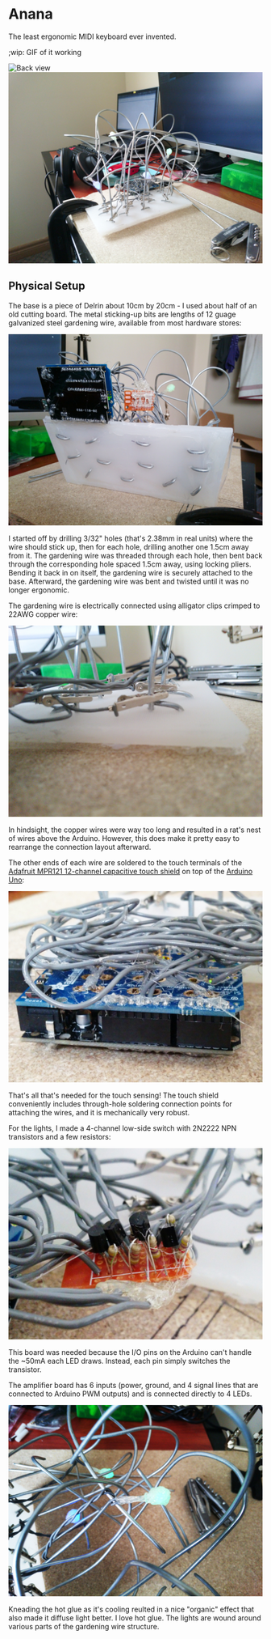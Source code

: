 Anana
=====
The least ergonomic MIDI keyboard ever invented.

;wip: GIF of it working

![Back view](img/back.jpg)
![Front view](img/front.jpg)

Physical Setup
--------------

The base is a piece of Delrin about 10cm by 20cm - I used about half of an old cutting board. The metal sticking-up bits are lengths of 12 guage galvanized steel gardening wire, available from most hardware stores:

![Bottom view](img/bottom.jpg)

I started off by drilling 3/32" holes (that's 2.38mm in real units) where the wire should stick up, then for each hole, drilling another one 1.5cm away from it. The gardening wire was threaded through each hole, then bent back through the corresponding hole spaced 1.5cm away, using locking pliers. Bending it back in on itself, the gardening wire is securely attached to the base. Afterward, the gardening wire was bent and twisted until it was no longer ergonomic.

The gardening wire is electrically connected using alligator clips crimped to 22AWG copper wire:

![Alligator clips on the gardening wire](img/clips.jpg)

In hindsight, the copper wires were way too long and resulted in a rat's nest of wires above the Arduino. However, this does make it pretty easy to rearrange the connection layout afterward.

The other ends of each wire are soldered to the touch terminals of the [Adafruit MPR121 12-channel capacitive touch shield](https://www.adafruit.com/products/2024) on top of the [Arduino Uno](https://www.arduino.cc/en/Main/arduinoBoardUno):

![Arduino plus touch shield](img/arduino.jpg)

That's all that's needed for the touch sensing! The touch shield conveniently includes through-hole soldering connection points for attaching the wires, and it is mechanically very robust.

For the lights, I made a 4-channel low-side switch with 2N2222 NPN transistors and a few resistors:

![Amplifier board](img/amplifier.jpg)

This board was needed because the I/O pins on the Arduino can't handle the ~50mA each LED draws. Instead, each pin simply switches the transistor.

The amplifier board has 6 inputs (power, ground, and 4 signal lines that are connected to Arduino PWM outputs) and is connected directly to 4 LEDs.

![Lights setup](img/light.jpg)

Kneading the hot glue as it's cooling reulted in a nice "organic" effect that also made it diffuse light better. I love hot glue. The lights are wound around various parts of the gardening wire structure.
